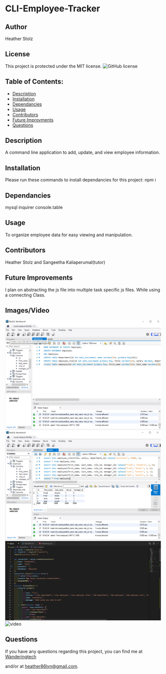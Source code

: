 # CLI-Employee-Tracker

## Author

Heather Stolz

## License

This project is protected under the MIT license.
![GitHub license](https://img.shields.io/badge/license-MIT-blue.svg)   

## Table of Contents:

* [Description](#description)
* [Installation](#installation)
* [Dependancies](#dependancies)
* [Usage](#usage)
* [Contributors](#contributors)
* [Future Improvments](#future)
* [Questions](#questions)

## Description

A command line application to add, update, and view employee information. 

## Installation

Please run these commands to install dependancies for this project: npm i

## Dependancies

mysql
inquirer
console.table

## Usage

To organize employee data for easy viewing and manipulation.

## Contributors

Heather Stolz and Sangeetha Kaliaperumal(tutor)

## Future Improvements

I plan on abstracting the js file into multiple task specific js files. While using a connecting Class. 

## Images/Video

![image](./assets/employeedb.png)
![image](./assets/seedsemployee.png)
![image](./assets/employeejs.png)
![video](https://drive.google.com/file/d/1pTK7s2G7lfEBB4xgOsn5d6QiQp7cmNao/view?usp=sharing)
## Questions

If you have any questions regarding this project, you can find me at [Wanderingtech](https://github.com/Wanderingtech) 

and/or at heather86lyn@gmail.com.